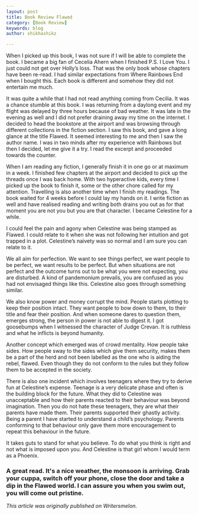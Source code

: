 ```yaml
---
layout: post
title: Book Review Flawed
category: [Book Review]
keywords: blog
author: shikhashikz

---
```

When I picked up this book, I was not sure if I will be able to complete the book. I became a big fan of Cecelia Ahern when I finished P.S. I Love You. I just could not get over Holly’s loss. That was the only book whose chapters have been re-read. I had similar expectations from Where Rainbows End when I bought this. Each book is different and somehow they did not entertain me much.

It was quite a while that I had not read anything coming from Cecilia. It was a chance stumble at this book. I was returning from a daylong event and my flight was delayed by three hours because of bad weather. It was late in the evening as well and I did not prefer draining away my time on the internet. I decided to head the bookstore at the airport and was browsing through different collections in the fiction section. I saw this book, and gave a long glance at the title Flawed. It seemed interesting to me and then I saw the author name. I was in two minds after my experience with Rainbows but then I decided, let me give it a try. I read the excerpt and proceeded towards the counter.

When I am reading any fiction, I generally finish it in one go or at maximum in a week. I finished few chapters at the airport and decided to pick up the threads once I was back home. With two hyperactive kids, every time I picked up the book to finish it, some or the other chore called for my attention. Travelling is also another time when I finish my readings. The book waited for 4 weeks before I could lay my hands on it. I write fiction as well and have realised reading and writing both drains you out as for that moment you are not you but you are that character. I became Celestine for a while.

I could feel the pain and agony when Celestine was being stamped as Flawed. I could relate to it when she was not following her intuition and got trapped in a plot. Celestine’s naivety was so normal and I am sure you can relate to it.

We all aim for perfection. We want to see things perfect, we want people to be perfect, we want results to be perfect. But when situations are not perfect and the outcome turns out to be what you were not expecting, you are disturbed. A kind of pandemonium prevails, you are confused as you had not envisaged things like this. Celestine also goes through something similar.

We also know power and money corrupt the mind. People starts plotting to keep their position intact. They want people to bow down to them, to their title and fear their position. And when someone dares to question them, emerges strong, the person in power is not able to digest it. I got goosebumps when I witnessed the character of Judge Crevan. It is ruthless and what he inflicts is beyond humanity.

Another concept which emerged was of crowd mentality. How people take sides. How people sway to the sides which give them security, makes them be a part of the herd and not been labelled as the one who is aiding the rebel, flawed. Even though they do not conform to the rules but they follow them to be accepted in the society.

There is also one incident which involves teenagers where they try to derive fun at Celestine’s expense. Teenage is a very delicate phase and often is the building block for the future. What they did to Celestine was unacceptable and how their parents reacted to their behaviour was beyond imagination. Then you do not hate these teenagers, they are what their parents have made them. Their parents supported their ghastly activity. Being a parent I have started to understand a child’s psychology. Parents conforming to that behaviour only gave them more encouragement to repeat this behaviour in the future.

It takes guts to stand for what you believe. To do what you think is right and not what is imposed upon you. And Celestine is that girl whom I would term as a Phoenix.

### A great read. It's a nice weather, the monsoon is arriving. Grab your cuppa, switch off your phone, close the door and take a dip in the Flawed world. I can assure you when you swim out, you will come out pristine. ###

*This article was originally published on Writersmelon.*
